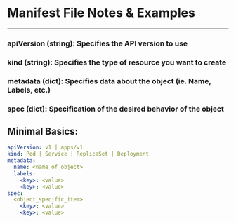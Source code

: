 # Manifest File Notes & Examples
___
### apiVersion (string): Specifies the API version to use
### kind (string): Specifies the type of resource you want to create
### metadata (dict): Specifies data about the object (ie. Name, Labels, etc.)
### spec (dict): Specification of the desired behavior of the object

## Minimal Basics:
```yaml
apiVersion: v1 | apps/v1
kind: Pod | Service | ReplicaSet | Deployment
metadata:
  name: <name_of_object>
  labels:
    <key>: <value>
    <key>: <value>
spec:
  <object_specific_item>
    <key>: <value>
    <key>: <value>
```